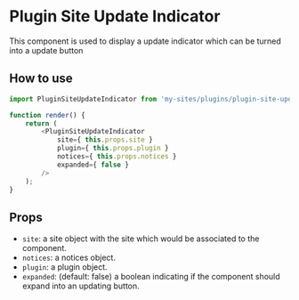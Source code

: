 # Plugin Site Update Indicator

This component is used to display a update indicator which can be turned into a update button

## How to use

```js
import PluginSiteUpdateIndicator from 'my-sites/plugins/plugin-site-update-indicator';

function render() {
	return (
		<PluginSiteUpdateIndicator
			site={ this.props.site }
			plugin={ this.props.plugin }
			notices={ this.props.notices }
			expanded={ false }
		/>
	);
}
```

## Props

- `site`: a site object with the site which would be associated to the component.
- `notices`: a notices object.
- `plugin`: a plugin object.
- `expanded`: (default: false) a boolean indicating if the component should expand into an updating button.
